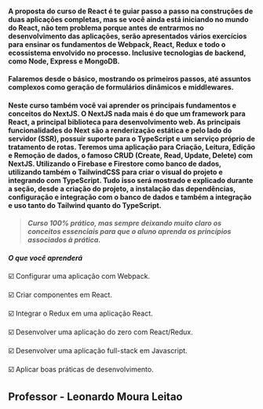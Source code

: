 #### A proposta do curso de React é te guiar passo a passo na construções de duas aplicações completas, mas se você ainda está iniciando no mundo do React, não tem problema porque antes de entrarmos no desenvolvimento das aplicações, serão apresentados vários exercícios para ensinar os fundamentos de Webpack, React, Redux e todo o ecossistema envolvido no processo. Inclusive tecnologias de backend, como Node, Express e MongoDB.


#### Falaremos desde o básico, mostrando os primeiros passos, até assuntos complexos como geração de formulários dinâmicos e middlewares.

#### Neste curso também você vai aprender os principais fundamentos e conceitos do NextJS. O NextJS nada mais é do que um framework para React, a principal biblioteca para desenvolvimento web. As principais funcionalidades do Next são a renderização estática e pelo lado do servidor (SSR), possuir suporte para o TypeScript e um serviço próprio de tratamento de rotas. Teremos uma aplicação para Criação, Leitura, Edição e Remoção de dados, o famoso CRUD (Create, Read, Update, Delete) com NextJS. Utilizando o Firebase e Firestore como banco de dados, utilizando também o TailwindCSS para criar o visual do projeto e integrando com TypeScript. Tudo isso será mostrado e explicado durante a seção, desde a criação do projeto, a instalação das dependências, configuração e integração com o banco de dados e também a integração e uso tanto do Tailwind quanto do TypeScript.

> #### _Curso 100% prático, mas sempre deixando muito claro os conceitos essenciais para que o aluno aprenda os princípios associados à prática._


#### **_O que você aprenderá_**

:ballot_box_with_check: Configurar uma aplicação com Webpack.

:ballot_box_with_check: Criar componentes em React.

:ballot_box_with_check: Integrar o Redux em uma aplicação React.

:ballot_box_with_check: Desenvolver uma aplicação do zero com React/Redux.

:ballot_box_with_check: Desenvolver uma aplicação full-stack em Javascript.

:ballot_box_with_check: Aplicar boas práticas de desenvolvimento.


## **Professor - Leonardo Moura Leitao**
